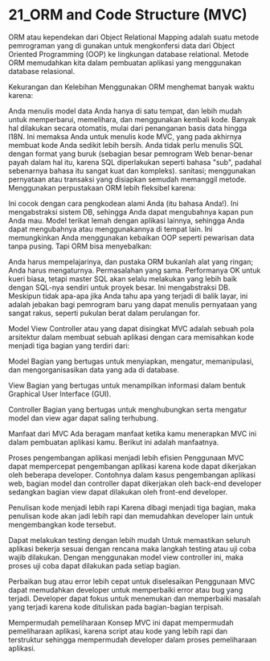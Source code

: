 # 21_ORM and Code Structure (MVC)

ORM atau kependekan dari Object Relational Mapping adalah suatu metode pemrograman yang di gunakan untuk mengkonfersi data dari Object Oriented Programming (OOP) ke lingkungan database relational. Metode ORM memudahkan kita dalam pembuatan aplikasi yang menggunakan database relasional.

Kekurangan dan Kelebihan
Menggunakan ORM menghemat banyak waktu karena:

Anda menulis model data Anda hanya di satu tempat, dan lebih mudah untuk memperbarui, memelihara, dan menggunakan kembali kode.
Banyak hal dilakukan secara otomatis, mulai dari penanganan basis data hingga I18N.
Ini memaksa Anda untuk menulis kode MVC, yang pada akhirnya membuat kode Anda sedikit lebih bersih.
Anda tidak perlu menulis SQL dengan format yang buruk (sebagian besar pemrogram Web benar-benar payah dalam hal itu, karena SQL diperlakukan seperti bahasa "sub", padahal sebenarnya bahasa itu sangat kuat dan kompleks).
sanitasi; menggunakan pernyataan atau transaksi yang disiapkan semudah memanggil metode.
Menggunakan perpustakaan ORM lebih fleksibel karena:

Ini cocok dengan cara pengkodean alami Anda (itu bahasa Anda!).
Ini mengabstraksi sistem DB, sehingga Anda dapat mengubahnya kapan pun Anda mau.
Model terikat lemah dengan aplikasi lainnya, sehingga Anda dapat mengubahnya atau menggunakannya di tempat lain.
Ini memungkinkan Anda menggunakan kebaikan OOP seperti pewarisan data tanpa pusing.
Tapi ORM bisa menyebalkan:

Anda harus mempelajarinya, dan pustaka ORM bukanlah alat yang ringan;
Anda harus mengaturnya. Permasalahan yang sama.
Performanya OK untuk kueri biasa, tetapi master SQL akan selalu melakukan yang lebih baik dengan SQL-nya sendiri untuk proyek besar.
Ini mengabstraksi DB. Meskipun tidak apa-apa jika Anda tahu apa yang terjadi di balik layar, ini adalah jebakan bagi pemrogram baru yang dapat menulis pernyataan yang sangat rakus, seperti pukulan berat dalam perulangan for.

Model View Controller atau yang dapat disingkat MVC adalah sebuah pola arsitektur dalam membuat sebuah aplikasi dengan cara memisahkan kode menjadi tiga bagian yang terdiri dari:

Model
Bagian yang bertugas untuk menyiapkan, mengatur, memanipulasi, dan mengorganisasikan data yang ada di database.

View
Bagian yang bertugas untuk menampilkan informasi dalam bentuk Graphical User Interface (GUI).

Controller
Bagian yang bertugas untuk menghubungkan serta mengatur model dan view agar dapat saling terhubung.

Manfaat dari MVC
Ada beragam manfaat ketika kamu menerapkan MVC ini dalam pembuatan aplikasi kamu. Berikut ini adalah manfaatnya.

Proses pengembangan aplikasi menjadi lebih efisien
Penggunaan MVC dapat mempercepat pengembangan aplikasi karena kode dapat dikerjakan oleh beberapa developer. Contohnya dalam kasus pengembangan aplikasi web, bagian model dan controller dapat dikerjakan oleh back-end developer sedangkan bagian view dapat dilakukan oleh front-end developer.

Penulisan kode menjadi lebih rapi
Karena dibagi menjadi tiga bagian, maka penulisan kode akan jadi lebih rapi dan memudahkan developer lain untuk mengembangkan kode tersebut.

Dapat melakukan testing dengan lebih mudah
Untuk memastikan seluruh aplikasi bekerja sesuai dengan rencana maka langkah testing atau uji coba wajib dilakukan. Dengan menggunakan model view controller ini, maka proses uji coba dapat dilakukan pada setiap bagian.

Perbaikan bug atau error lebih cepat untuk diselesaikan
Penggunaan MVC dapat memudahkan developer untuk memperbaiki error atau bug yang terjadi. Developer dapat fokus untuk menemukan dan memperbaiki masalah yang terjadi karena kode dituliskan pada bagian-bagian terpisah.

Mempermudah pemeliharaan
Konsep MVC ini dapat mempermudah pemeliharaan aplikasi, karena script atau kode yang lebih rapi dan terstruktur sehingga mempermudah developer dalam proses pemeliharaan aplikasi.
